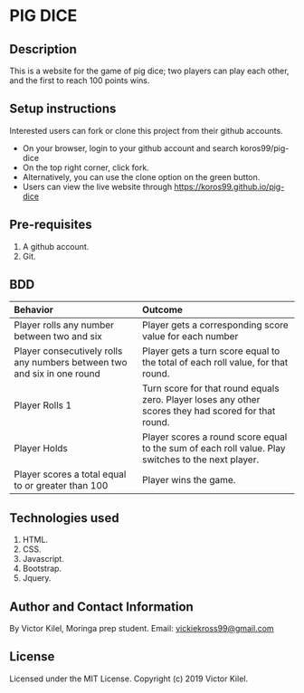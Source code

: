 # PIG DICE
## Description
This is a website for the game of pig dice; two players can play each other, and the first to reach 100 points wins.

## Setup instructions
Interested users can fork or clone this project from their github accounts.
* On your browser, login to your github account and search koros99/pig-dice
* On the top right corner, click fork.
* Alternatively, you can use the clone option on the green button.
* Users can view the live website through https://koros99.github.io/pig-dice

## Pre-requisites
1. A github account.
2. Git.

## BDD
|   Behavior   | Outcome    |
| :------------- | :------------- |
| Player rolls any number between two and six    | Player gets a corresponding score value for each number    |
| Player consecutively rolls any numbers between two and six in one round   | Player gets a turn score equal to the total of each roll value, for that round.   |
| Player Rolls 1     | Turn score for that round equals zero. Player loses any other scores they had scored for that round.      |
| Player Holds   | Player scores a round score equal to the sum of each roll value. Play switches to the next player.   |
| Player scores a total equal to or greater than 100  | Player wins the game.   |

## Technologies used
1. HTML.
2. CSS.
3. Javascript.
4. Bootstrap.
5. Jquery.

## Author and Contact Information
By Victor Kilel, Moringa prep student. Email: vickiekross99@gmail.com

## License
Licensed under the MIT License. Copyright (c) 2019 Victor Kilel.

